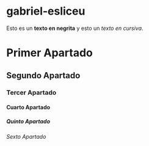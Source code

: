 # gabriel-esliceu
Esto es un **texto en negrita** y esto un *texto en cursiva*.
# Primer Apartado
## Segundo Apartado
### Tercer Apartado
#### Cuarto Apartado
##### Quinto Apartado
###### Sexto Apartado